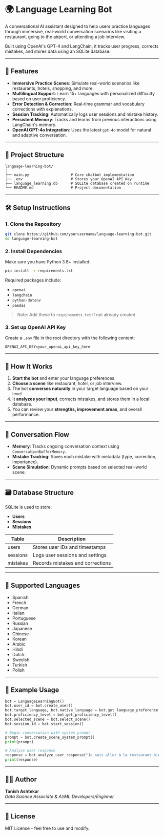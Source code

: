 # 🌍 Language Learning Bot

A conversational AI assistant designed to help users practice languages through immersive, real-world conversation scenarios like visiting a restaurant, going to the airport, or attending a job interview.

Built using OpenAI's GPT-4 and LangChain, it tracks user progress, corrects mistakes, and stores data using an SQLite database.

---

## 🚀 Features

- **Immersive Practice Scenes**: Simulate real-world scenarios like restaurants, hotels, shopping, and more.
- **Multilingual Support**: Learn 15+ languages with personalized difficulty based on user proficiency.
- **Error Detection & Correction**: Real-time grammar and vocabulary corrections with explanations.
- **Session Tracking**: Automatically logs user sessions and mistake history.
- **Persistent Memory**: Tracks and learns from previous interactions using LangChain's memory.
- **OpenAI GPT-4o Integration**: Uses the latest `gpt-4o` model for natural and adaptive conversation.

---

## 📂 Project Structure

```
language-learning-bot/
│
├── main.py                   # Core chatbot implementation
├── .env                      # Stores your OpenAI API Key
├── language_learning.db      # SQLite database created on runtime
└── README.md                 # Project documentation
```

---

## 🛠️ Setup Instructions

### 1. Clone the Repository

```bash
git clone https://github.com/yourusername/language-learning-bot.git
cd language-learning-bot
```

### 2. Install Dependencies

Make sure you have Python 3.8+ installed.

```bash
pip install -r requirements.txt
```

Required packages include:
- `openai`
- `langchain`
- `python-dotenv`
- `pandas`

> Note: Add these to `requirements.txt` if not already created.

### 3. Set up OpenAI API Key

Create a `.env` file in the root directory with the following content:

```
OPENAI_API_KEY=your_openai_api_key_here
```

---

## 💬 How It Works

1. **Start the bot** and enter your language preferences.
2. **Choose a scene** like restaurant, hotel, or job interview.
3. The bot **converses naturally** in your target language based on your level.
4. It **analyzes your input**, corrects mistakes, and stores them in a local database.
5. You can review your **strengths, improvement areas**, and overall performance.

---

## 🧠 Conversation Flow

- **Memory**: Tracks ongoing conversation context using `ConversationBufferMemory`.
- **Mistake Tracking**: Saves each mistake with metadata (type, correction, importance).
- **Scene Simulation**: Dynamic prompts based on selected real-world scene.

---

## 🗃️ Database Structure

SQLite is used to store:
- **Users**
- **Sessions**
- **Mistakes**

| Table      | Description                        |
|------------|------------------------------------|
| users      | Stores user IDs and timestamps     |
| sessions   | Logs user sessions and settings    |
| mistakes   | Records mistakes and corrections   |

---

## 📌 Supported Languages

- Spanish
- French
- German
- Italian
- Portuguese
- Russian
- Japanese
- Chinese
- Korean
- Arabic
- Hindi
- Dutch
- Swedish
- Turkish
- Polish

---

## 🧪 Example Usage

```python
bot = LanguageLearningBot()
bot.user_id = bot.create_user()
bot.target_language, bot.native_language = bot.get_language_preference()
bot.proficiency_level = bot.get_proficiency_level()
bot.selected_scene = bot.select_scene()
bot.session_id = bot.start_session()

# Begin conversation with system prompt
prompt = bot.create_scene_system_prompt()
print(prompt)

# Analyze user response
response = bot.analyze_user_response("Je suis aller à la restaurant hier.")
print(response)
```

---

## 🧑‍💻 Author

**Tanish Ashtekar**  
_Data Science Associate & AI/ML Developers/Enginner_

---

## 📄 License

MIT License - feel free to use and modify.
